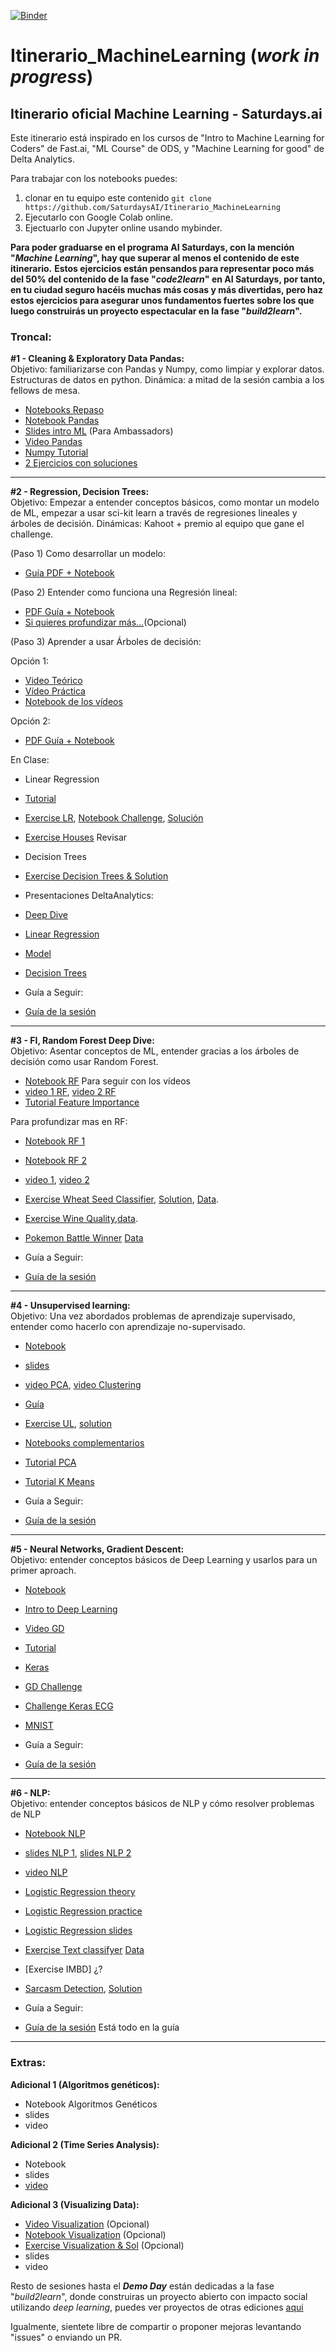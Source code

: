 [![Binder](https://mybinder.org/badge_logo.svg)](https://mybinder.org/v2/gh/SaturdaysAI/Itinerario_MachineLearning/master)

# Itinerario_MachineLearning (_work in progress_)
## Itinerario oficial Machine Learning - Saturdays.ai
Este itinerario está inspirado en los cursos de "Intro to Machine Learning for Coders" de Fast.ai, "ML Course" de ODS, y "Machine Learning for good" de Delta Analytics.

Para trabajar con los notebooks puedes:
1) clonar en tu equipo este contenido `git clone https://github.com/SaturdaysAI/Itinerario_MachineLearning`
2) Ejecutarlo con Google Colab online.
3) Ejectuarlo con Jupyter online usando mybinder.

__Para poder graduarse en el programa AI Saturdays, con la mención "_Machine Learning_", hay que superar al menos el contenido de este itinerario.__
__Estos ejercicios están pensandos para representar poco más del 50% del contenido de la fase "_code2learn_" en AI Saturdays, por tanto, en tu ciudad seguro hacéis muchas más cosas y más divertidas, pero haz estos ejercicios para asegurar unos fundamentos fuertes sobre los que luego construirás un proyecto espectacular en la fase "_build2learn_".__

### Troncal:


**#1 - Cleaning & Exploratory Data Pandas:**    
Objetivo: familiarizarse con Pandas y Numpy, como limpiar y explorar datos. Estructuras de datos en python. Dinámica: a mitad de la sesión cambia a los fellows de mesa.

- [Notebooks Repaso](https://github.com/SaturdaysAI/Itinerario_MachineLearning/tree/master/module_1_introduction) 
- [Notebook Pandas](https://drive.google.com/open?id=1RbQNx_rIuxjDU3AYWWwB0w7iLmfv-34A)
- [Slides intro ML](https://drive.google.com/file/d/1r4SBY6Dm6xjFqLH12tFb-Bf7wbvoIN_C/view)  (Para Ambassadors)
- [Video Pandas](https://www.youtube.com/watch?v=fwWCw_cE5aI&feature=youtu.be)  
- [Numpy Tutorial](http://cs231n.github.io/python-numpy-tutorial/#numpy)
- [2 Ejercicios con soluciones](https://drive.google.com/drive/folders/1Ox75wLVQcGP4cQ9iAGBvuwbEeWDfn_Rv?usp=sharing)  

-------
**#2 - Regression, Decision Trees:**  
Objetivo: Empezar a entender conceptos básicos, como montar un modelo de ML, empezar a usar sci-kit learn a través de regresiones lineales y árboles de decisión.  Dinámicas: Kahoot + premio al equipo que gane el challenge.

(Paso 1) Como desarrollar un modelo:  

- [Guía PDF + Notebook](https://drive.google.com/open?id=1QmwaLSvzmEl_FA-kPWApsdom4E3q9oBw)  

(Paso 2) Entender como funciona una Regresión lineal:  

- [PDF Guía + Notebook](https://drive.google.com/drive/folders/18IzDAzEUloGWDOSy9susf2-QB8RVCaoS?usp=sharing)  
- [Si quieres profundizar más...](https://drive.google.com/drive/folders/1xVFo-30UO4S-3vGZia7aAnz_rr5o7OGJ?usp=sharing)(Opcional)  

(Paso 3) Aprender a usar Árboles de decisión:  

Opción 1:  

- [Video Teórico](https://www.youtube.com/watch?v=H4XlBTPv5rQ&feature=youtu.be)
- [Vídeo Práctica](https://www.youtube.com/watch?v=RrVYO6Td9Js&feature=youtu.be)
- [Notebook de los vídeos](https://drive.google.com/drive/folders/1o2yBFzu_boiSuRHak2cTsjBe-uceWbk6?usp=sharing)  

Opción 2:  

- [PDF Guía + Notebook](https://drive.google.com/drive/folders/1-4FfCeoOQgxmkZWSJwqWESdFwHN-efHn?usp=sharing)  

En Clase: 
- Linear Regression
- [Tutorial](https://towardsdatascience.com/a-beginners-guide-to-linear-regression-in-python-with-scikit-learn-83a8f7ae2b4f)  
- [Exercise LR](https://www.kaggle.com/mohansacharya/graduate-admissions), [Notebook Challenge](https://drive.google.com/open?id=1O18VMM9MHlJfXhjyEjXSNvTAe2u4t_5S), [Solución]()
- [Exercise Houses](https://www.kaggle.com/mayanksrivastava/predict-housing-prices-simple-linear-regression) Revisar 

- Decision Trees
- [Exercise Decision Trees & Solution](https://drive.google.com/drive/folders/1B43cgd9hG6p_tuzMIKqz_A9xDo2GPpn7?usp=sharing)

- Presentaciones DeltaAnalytics: 
- [Deep Dive](https://drive.google.com/file/d/1EZ_xqMaYj77vErVnrQmnFOj-VBEoO5uW/view?usp=sharing)
- [Linear Regression](https://drive.google.com/file/d/1kXbB7fps78xyFYUtmgNlQJJ3LdO0K3TB/view?usp=sharing)  
- [Model](https://drive.google.com/file/d/1ESR4U566uPioFCpFOITpuSBaO45MdJ4O/view?usp=sharing)  
- [Decision Trees](https://drive.google.com/file/d/1Sd_LN-WE_W3Zo-YZrMBe90H2i4_ieFRs/view)  

- Guía a Seguir:
- [Guía de la sesión](https://drive.google.com/open?id=1_DqcoxBstgVjFA-lRRRycUnGVWn_7h2S)  

-------
**#3 - FI, Random Forest Deep Dive:**  
Objetivo: Asentar conceptos de ML, entender gracias a los árboles de decisión como usar Random Forest.

- [Notebook RF](https://drive.google.com/open?id=1tPSGR8GEAtzVhRYF9pJxkNNnqU8VSmLC) Para seguir con los vídeos  
- [video 1 RF](https://www.youtube.com/watch?v=CzdWqFTmn0Y), [video 2 RF](https://www.youtube.com/watch?v=blyXCk4sgEg) 
- [Tutorial Feature Importance](https://www.datacamp.com/community/tutorials/random-forests-classifier-python)


Para profundizar mas en RF:
- [Notebook RF 1](https://github.com/Giffy/fast.ai/blob/master/Machine%20Learning/lesson3_grocery.ipynb)  
- [Notebook RF 2](https://github.com/Giffy/fast.ai/blob/master/Machine%20Learning/lesson3_randomforest_interpretation.ipynb)  
- [video 1](https://www.youtube.com/watch?v=YSFG_W8JxBo), [video 2](https://www.youtube.com/watch?v=0v93qHDqq_g)


- [Exercise Wheat Seed Classifier](https://github.com/margobra8/svm-wheat-seed-classifier/blob/master/SVM%20Wheat%20Classification%20Exercise.ipynb), [Solution](https://github.com/margobra8/svm-wheat-seed-classifier/blob/master/SVM%20Wheat%20Classification%20Solution.ipynb), [Data](https://github.com/margobra8/svm-wheat-seed-classifier/tree/master/data).  
- [Exercise Wine Quality](https://github.com/margobra8/rf-wine-quality-predictor/blob/master/wine-prediction.ipynb),[data](https://github.com/margobra8/rf-wine-quality-predictor/tree/master/data).  
- [Pokemon Battle Winner](https://colab.research.google.com/drive/1DykdlA5VjHSR-Y0-5yrWVSo59-cBJnmn) [Data](https://drive.google.com/drive/folders/15oFHF9srbffIdGOtznYgGZ7GriL1aFqi?usp=sharing)  

- Guía a Seguir:
- [Guía de la sesión]()  

-------
**#4 - Unsupervised learning:**  
Objetivo: Una vez abordados problemas de aprendizaje supervisado, entender como hacerlo con aprendizaje no-supervisado.

- [Notebook](https://drive.google.com/drive/folders/1TvSH2Yzp9ZWO0VCdakGdeMADZ9nZpx3w?usp=sharing)
- [slides](https://drive.google.com/file/d/1YdA-HHYP1V05QgvwLCvfnuuau67Zl38n/view) 
- [video PCA](https://www.youtube.com/watch?v=-AswHf7h0I4&feature=youtu.be), [video Clustering](https://www.youtube.com/watch?v=eVplCo-w4XE&feature=youtu.be)  

- [Guía](https://drive.google.com/open?id=1NfbZHwfZcwljP9bM59D2oDQkIb-6tFMp)
- [Exercise UL](https://github.com/Yorko/mlcourse.ai/blob/master/jupyter_english/assignments_demo/assignment07_unsupervised_learning.ipynb), [solution](https://github.com/Yorko/mlcourse.ai/blob/master/jupyter_english/assignments_demo/assignment07_unsupervised_learning_solution.ipynb)
- [Notebooks complementarios](https://drive.google.com/drive/folders/1dHqzkAE2x9_CZwnO2RSXx65OHq6-8q0V?usp=sharing)
- [Tutorial PCA](https://towardsdatascience.com/pca-using-python-scikit-learn-e653f8989e60)
- [Tutorial K Means](https://medium.com/code-to-express/k-means-clustering-for-beginners-using-python-from-scratch-f20e79c8ad00)


- Guía a Seguir:
- [Guía de la sesión](https://docs.google.com/presentation/d/1xV8BZ22HHFKiP17vD-1RAPVALglPZmqQFwTHre4Kvgc/edit?usp=sharing) 

-------
**#5 - Neural Networks, Gradient Descent:**  
Objetivo: entender conceptos básicos de Deep Learning y usarlos para un primer aproach.

- [Notebook](https://github.com/Giffy/fast.ai/blob/master/Machine%20Learning/lesson8_mnist_sgd.ipynb)
- [Intro to Deep Learning](https://www.youtube.com/watch?v=5v1JnYv_yWs&index=1&list=PLtBw6njQRU-rwp5__7C0oIVt26ZgjG9NI)
- [Video GD](https://www.youtube.com/watch?v=DzE0eSdy5Hk)
- [Tutorial](https://towardsdatascience.com/meet-artificial-neural-networks-ae5939b1dd3a)
- [Keras](https://nbviewer.jupyter.org/github/Yorko/mlcourse.ai/blob/master/jupyter_english/tutorials/Keras_easy_way_to_construct_the_Neural_Networks_fixed.ipynb)

- [GD Challenge](https://www.kaggle.com/kashnitsky/assignment-10-gradient-boosting-and-flight-delays)   
- [Challenge Keras ECG](https://github.com/pablotalavante/ai6-madrid-demos/blob/master/session_1/AI6-demo.ipynb)
- [MNIST](https://www.kaggle.com/c/digit-recognizer)

- Guía a Seguir:
- [Guía de la sesión](https://docs.google.com/presentation/d/1_uvmIzQgtfTJcSowPP_2BjtzMxtiusbn1RQHDaNV4cA/edit?usp=sharing) 

-------
**#6 - NLP:**  
Objetivo: entender conceptos básicos de NLP y cómo resolver problemas de NLP

- [Notebook NLP](https://github.com/Giffy/fast.ai/blob/master/Machine%20Learning/lesson10_nlp.ipynb)   
- [slides NLP 1](https://drive.google.com/file/d/1Y7gOfnPfyCSu1chWEoHMqhgXVI5KZpRx/view), [slides NLP 2](https://drive.google.com/file/d/1BUJ0FyMzSxCfHNA0AHwBOxjHt7V2FJj8/view)  
- [video NLP](https://www.youtube.com/watch?v=fl25WbtMU2s&t=1s) 
- [Logistic Regression theory](https://www.youtube.com/watch?v=l3jiw-N544s)  
- [Logistic Regression practice](https://www.youtube.com/watch?v=7o0SWgY89i8)
- [Logistic Regression slides](https://docs.google.com/presentation/d/1wxHKYyv1Px7yL4M7NmudDG4Fgm8g3WMDgBcOfT1kVug/edit?usp=sharing)

- [Exercise Text classifyer]() [Data](https://github.com/nanirg/2016-campaign)
- [Exercise IMBD] ¿? 
- [Sarcasm Detection](https://github.com/Yorko/mlcourse.ai/blob/master/jupyter_english/assignments_demo/assignment04_sarcasm_detection_with_logit.ipynb), [Solution](https://github.com/Yorko/mlcourse.ai/blob/master/jupyter_english/assignments_demo/assignment04_sarcasm_detection_with_logit_solution.ipynb)
- Guía a Seguir:
- [Guía de la sesión](https://drive.google.com/open?id=17-sGFAfqZ93e713-yIPaW_vXT1E74b8Y7dfxz2ncWLA) Está todo en la guía

-------


### Extras:
**Adicional 1 (Algoritmos genéticos):**  
- Notebook Algoritmos Genéticos 
- slides 
- video  


**Adicional 2 (Time Series Analysis):**  
- Notebook  
- slides 
- [video](https://www.youtube.com/watch?v=_9lBwXnbOd8&feature=youtu.be)   


**Adicional 3 (Visualizing Data):**   
- [Video Visualization](https://www.youtube.com/watch?v=WNoQTNOME5g) (Opcional)
- [Notebook Visualization](https://drive.google.com/drive/folders/1gatWI1fBgSrQ4SKGTLxPKTiz6UlBP2yO?usp=sharing) (Opcional)
- [Exercise Visualization & Sol](https://drive.google.com/drive/folders/1B43cgd9hG6p_tuzMIKqz_A9xDo2GPpn7?usp=sharing) (Opcional)
- slides 
- video 


Resto de sesiones hasta el ___Demo Day___ están dedicadas a la fase "_build2learn_", donde construiras un proyecto abierto con impacto social utilizando _deep learning_, puedes ver proyectos de otras ediciones [aqui](http://github.com/saturdaysai/projects)

Igualmente, sientete libre de compartir o proponer mejoras levantando "issues" o enviando un PR.


